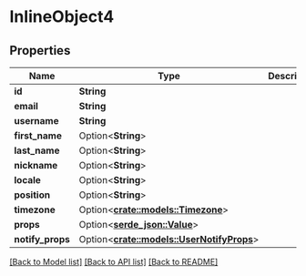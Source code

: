 # InlineObject4

## Properties

Name | Type | Description | Notes
------------ | ------------- | ------------- | -------------
**id** | **String** |  | 
**email** | **String** |  | 
**username** | **String** |  | 
**first_name** | Option<**String**> |  | [optional]
**last_name** | Option<**String**> |  | [optional]
**nickname** | Option<**String**> |  | [optional]
**locale** | Option<**String**> |  | [optional]
**position** | Option<**String**> |  | [optional]
**timezone** | Option<[**crate::models::Timezone**](Timezone.md)> |  | [optional]
**props** | Option<[**serde_json::Value**](.md)> |  | [optional]
**notify_props** | Option<[**crate::models::UserNotifyProps**](UserNotifyProps.md)> |  | [optional]

[[Back to Model list]](../README.md#documentation-for-models) [[Back to API list]](../README.md#documentation-for-api-endpoints) [[Back to README]](../README.md)


